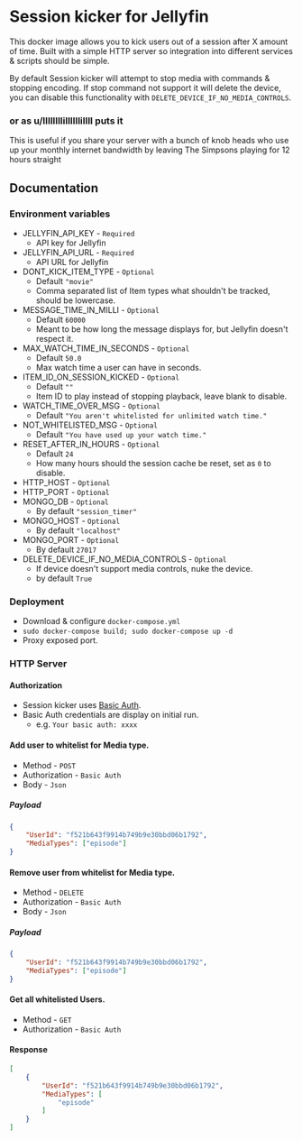 # Session kicker for Jellyfin
This docker image allows you to kick users out of a session after X amount of time. Built with a simple HTTP server so integration into different services & scripts should be simple.


By default Session kicker will attempt to stop media with commands & stopping encoding. If stop command not support it will delete the device, you can disable this functionality with `DELETE_DEVICE_IF_NO_MEDIA_CONTROLS`.


### or as u/llllllllillllllillll puts it
This is useful if you share your server with a bunch of knob heads who use up your monthly internet bandwidth by leaving The Simpsons playing for 12 hours straight

## Documentation
### Environment variables
- JELLYFIN_API_KEY - `Required`
	- API key for Jellyfin
- JELLYFIN_API_URL - `Required`
	- API URL for Jellyfin
- DONT_KICK_ITEM_TYPE - `Optional`
	- Default `"movie"`
	- Comma separated list of Item types what shouldn't be tracked, should be lowercase.
- MESSAGE_TIME_IN_MILLI - `Optional`
	- Default `60000`
	- Meant to be how long the message displays for, but Jellyfin doesn't respect it.
- MAX_WATCH_TIME_IN_SECONDS - `Optional`
	- Default `50.0`
	- Max watch time a user can have in seconds.
- ITEM_ID_ON_SESSION_KICKED - `Optional`
	- Default `""`
	- Item ID to play instead of stopping playback, leave blank to disable.
- WATCH_TIME_OVER_MSG - `Optional`
	- Default `"You aren't whitelisted for unlimited watch time."`
- NOT_WHITELISTED_MSG - `Optional`
	- Default `"You have used up your watch time."`
- RESET_AFTER_IN_HOURS - `Optional`
	- Default `24`
	- How many hours should the session cache be reset, set as `0` to disable.
- HTTP_HOST - `Optional`
- HTTP_PORT - `Optional`
- MONGO_DB - `Optional`
	- By default `"session_timer"`
- MONGO_HOST - `Optional`
	- By default `"localhost"`
- MONGO_PORT - `Optional`
	- By default `27017`
- DELETE_DEVICE_IF_NO_MEDIA_CONTROLS  - `Optional`
	- If device doesn't support media controls, nuke the device.
	- by default `True`

### Deployment
- Download & configure `docker-compose.yml`
- `sudo docker-compose build; sudo docker-compose up -d`
- Proxy exposed port.

### HTTP Server
#### Authorization
- Session kicker uses [Basic Auth](https://datatracker.ietf.org/doc/html/rfc7617).
- Basic Auth credentials are display on initial run.
    - e.g. `Your basic auth: xxxx`

#### Add user to whitelist for Media type.
- Method - `POST`
- Authorization - `Basic Auth`
- Body - `Json`
##### Payload
```json
{
	"UserId": "f521b643f9914b749b9e30bbd06b1792",
	"MediaTypes": ["episode"]
}
```

#### Remove user from whitelist for Media type.
- Method - `DELETE`
- Authorization - `Basic Auth`
- Body - `Json`
##### Payload
```json
{
	"UserId": "f521b643f9914b749b9e30bbd06b1792",
	"MediaTypes": ["episode"]
}
```
#### Get all whitelisted Users.
- Method - `GET`
- Authorization - `Basic Auth`
#### Response
```json
[
	{
		"UserId": "f521b643f9914b749b9e30bbd06b1792",
		"MediaTypes": [
			"episode"
		]
	}
]
```
